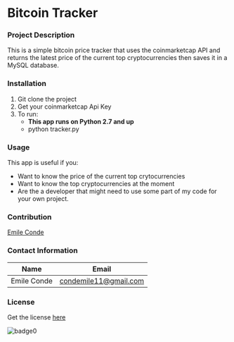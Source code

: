 # Bitcoin Tracker

### Project Description
This is a simple bitcoin price tracker that uses the 
coinmarketcap API and returns the latest price of the current top 
cryptocurrencies then saves it in a MySQL database.

### Installation
1. Git clone the project
2. Get your coinmarketcap Api Key
3. To run:
    * **This app runs on Python 2.7 and up**
    * python tracker.py

### Usage
This app is useful if you:
* Want to know the price of the current top crytocurrencies
* Want to know the top cryptocurrencies at the moment
* Are the a developer that might need to use some part of my code for your own project.


### Contribution
[Emile Conde](https://www.linkedin.com/in/emile-conde-303183177/)


### Contact Information
Name       | Email
-----------|--------
Emile Conde | condemile11@gmail.com

### License
Get the license [here](license.txt)

![badge0](https://img.shields.io/static/v1?label=License&message=GNU%20GPL&color=<COLOR>)
